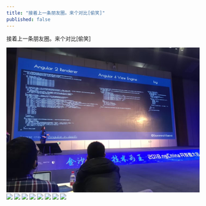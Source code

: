 ```yaml
---
title: "接着上一条朋友圈。来个对比[偷笑]"
published: false
---
```

接着上一条朋友圈。来个对比[偷笑]

![](./1.jpg)
![](./2.jpg)
![](./3.jpg)
![](./4.jpg)
![](./5.jpg)
![](./6.jpg)
![](./7.jpg)
![](./8.jpg)
![](./9.jpg)
